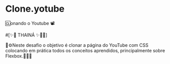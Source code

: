 # Clone.yotube

🆑onando o Youtube 📽️

#[✨🌟 THAINÁ ✨🌟🌻]

🎯⚙️Neste desafio o objetivo é clonar a página do YouTube com CSS colocando em prática todos os conceitos aprendidos, principalmente sobre Flexbox.🧑🏿‍💻


